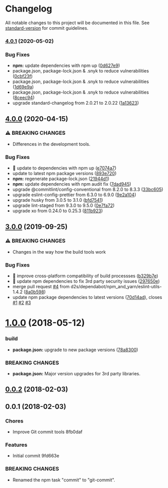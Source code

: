 # Changelog

All notable changes to this project will be documented in this file. See [standard-version](https://github.com/conventional-changelog/standard-version) for commit guidelines.

### [4.0.1](https://github.com/d2s/events-api/compare/v4.0.0...v4.0.1) (2020-05-02)

### Bug Fixes

- **npm:** update dependencies with npm up ([0d627e9](https://github.com/d2s/events-api/commit/0d627e92b9ebf4e5d1fd331c7841fa10b5409f37))
- package.json, package-lock.json & .snyk to reduce vulnerabilities ([0cbf23f](https://github.com/d2s/events-api/commit/0cbf23f0cf9f663a1e1e0e5bd433abe3cb1033ee))
- package.json, package-lock.json & .snyk to reduce vulnerabilities ([1d69e9a](https://github.com/d2s/events-api/commit/1d69e9a542597cf195222e8cd60432ff95d09fb1))
- package.json, package-lock.json & .snyk to reduce vulnerabilities ([8ceec94](https://github.com/d2s/events-api/commit/8ceec94bc3fb7633af8bfc5a19c73d92d99eddce))
- upgrade standard-changelog from 2.0.21 to 2.0.22 ([1a13623](https://github.com/d2s/events-api/commit/1a136232d5747996483aa447a61ccde3c10fffba))

## [4.0.0](https://github.com/d2s/events-api/compare/v3.0.0...v4.0.0) (2020-04-15)

### ⚠ BREAKING CHANGES

- Differences in the development tools.

### Bug Fixes

- 🐛 update to dependencies with npm up ([e7074a7](https://github.com/d2s/events-api/commit/e7074a75b82189c21d17edd93e8d677ca9068d22))
- update to latest npm package versions ([893e720](https://github.com/d2s/events-api/commit/893e7206904005019f6f81f215d6cb422dcc0807))
- **npm:** regenerate package-lock.json ([21944d1](https://github.com/d2s/events-api/commit/21944d1e5343567e03ba4adeeab9ba901871508e))
- **npm:** update dependencies with npm audit fix ([7dad945](https://github.com/d2s/events-api/commit/7dad945f0b53c37cc50a33bcb6fd1d05793fc7d5))
- upgrade @commitlint/config-conventional from 8.2.0 to 8.3.3 ([33bc605](https://github.com/d2s/events-api/commit/33bc60521d8d2403e233945c7c8eff8acc245a29))
- upgrade eslint-config-prettier from 6.3.0 to 6.9.0 ([9e2a104](https://github.com/d2s/events-api/commit/9e2a10474131da3cd994df735ab5cf96acc66c7f))
- upgrade husky from 3.0.5 to 3.1.0 ([bfd7541](https://github.com/d2s/events-api/commit/bfd7541ce76137943fd0d4eeecc5bab4009beb58))
- upgrade lint-staged from 9.3.0 to 9.5.0 ([0e7fa72](https://github.com/d2s/events-api/commit/0e7fa724f53872899c2075784cbfe7050663a219))
- upgrade xo from 0.24.0 to 0.25.3 ([811b923](https://github.com/d2s/events-api/commit/811b923c4b221b847972b2d917e34f1fec1f8737))

## [3.0.0](https://github.com/d2s/events-api/compare/v1.0.0...v3.0.0) (2019-09-25)

### ⚠ BREAKING CHANGES

- Changes in the way how the build tools work

### Bug Fixes

- 🐛 improve cross-platform compatibility of build processses ([b329b7e](https://github.com/d2s/events-api/commit/b329b7e))
- 🐛 update npm dependencies to fix 3rd party security issues ([297650e](https://github.com/d2s/events-api/commit/297650e))
- merge pull request [#4](https://github.com/d2s/events-api/issues/4) from d2s/dependabot/npm_and_yarn/eslint-utils-1.4.2 ([8a0b598](https://github.com/d2s/events-api/commit/8a0b598))
- update npm package dependencies to latest versions ([70d14ad](https://github.com/d2s/events-api/commit/70d14ad)), closes [#1](https://github.com/d2s/events-api/issues/1) [#2](https://github.com/d2s/events-api/issues/2) [#3](https://github.com/d2s/events-api/issues/3)

<a name="1.0.0"></a>

# [1.0.0](https://github.com/d2s/events-api/compare/v0.0.2...v1.0.0) (2018-05-12)

### build

- **package.json:** upgrade to new package versions ([78a8300](https://github.com/d2s/events-api/commit/78a8300))

### BREAKING CHANGES

- **package.json:** Major version upgrades for 3rd party libraries.

<a name="0.0.2"></a>

## [0.0.2](https://github.com/d2s/events-api/compare/v0.0.1...v0.0.2) (2018-02-03)

<a name="0.0.1"></a>

## 0.0.1 (2018-02-03)

### Chores

- Improve Git commit tools 8fb0daf

### Features

- Initial commit 9fd663e

### BREAKING CHANGES

- Renamed the npm task "commit" to "git-commit".
